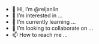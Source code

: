 - 👋 Hi, I’m @reijanlin
- 👀 I’m interested in ...
- 🌱 I’m currently learning ...
- 💞️ I’m looking to collaborate on ...
- 📫 How to reach me ...

<!---
reijanlin/reijanlin is a ✨ special ✨ repository because its `README.md` (this file) appears on your GitHub profile.
You can click the Preview link to take a look at your changes.
--->
